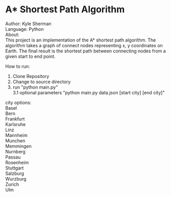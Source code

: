 # A* Shortest Path Algorithm  

Author: Kyle Sherman  
Language: Python  
About:  
This project is an implementation of the A* shortest path algorithm.
The algorithm takes a graph of connect nodes representing x, y coordinates on Earth.
The final result is the shortest path between connecting nodes from a given start to end point.

How to run:
1. Clone Repository  
2. Change to source directory  
3. run "python main.py"  
3.1 optional parameters "python main.py data.json [start city] [end city]"  

city options:  
Basel  
Bern  
Frankfurt  
Karlsruhe  
Linz  
Mannheim  
Munchen  
Memmingen  
Nurnberg  
Passau  
Rosenheim  
Stuttgart  
Salzburg  
Wurzburg  
Zurich  
Ulm  
